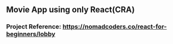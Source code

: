 ## Movie App using only React(CRA)

### Project Reference: https://nomadcoders.co/react-for-beginners/lobby
